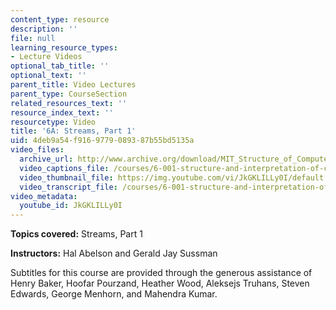 ```yaml
---
content_type: resource
description: ''
file: null
learning_resource_types:
- Lecture Videos
optional_tab_title: ''
optional_text: ''
parent_title: Video Lectures
parent_type: CourseSection
related_resources_text: ''
resource_index_text: ''
resourcetype: Video
title: '6A: Streams, Part 1'
uid: 4deb9a54-f916-9779-0893-87b55bd5135a
video_files:
  archive_url: http://www.archive.org/download/MIT_Structure_of_Computer_Programs_1986/lec6a.mp4
  video_captions_file: /courses/6-001-structure-and-interpretation-of-computer-programs-spring-2005/01d2ee2e4b2e5c3688ecc00c25719920_JkGKLILLy0I.vtt
  video_thumbnail_file: https://img.youtube.com/vi/JkGKLILLy0I/default.jpg
  video_transcript_file: /courses/6-001-structure-and-interpretation-of-computer-programs-spring-2005/d196a566ea0e1f1ea0d866431de4560c_JkGKLILLy0I.pdf
video_metadata:
  youtube_id: JkGKLILLy0I
---
```


**Topics covered:** Streams, Part 1

**Instructors:** Hal Abelson and Gerald Jay Sussman

Subtitles for this course are provided through the generous assistance of Henry Baker, Hoofar Pourzand, Heather Wood, Aleksejs Truhans, Steven Edwards, George Menhorn, and Mahendra Kumar.